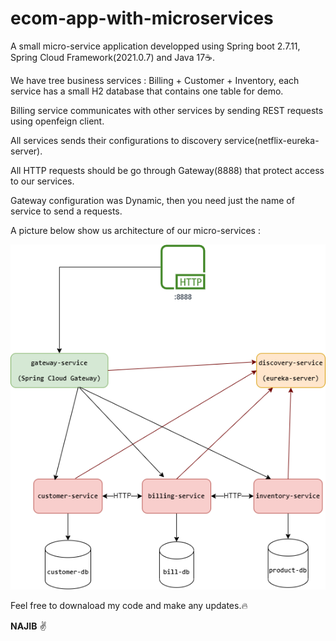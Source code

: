 # ecom-app-with-microservices

A small micro-service application developped using Spring boot 2.7.11, Spring Cloud Framework(2021.0.7) and Java 17:coffee:. 

We have tree business services : Billing + Customer + Inventory, each service has a small H2 database that contains one table for demo.

Billing service communicates with other services by sending REST requests using openfeign client.

All services sends their configurations to discovery service(netflix-eureka-server).

All HTTP requests should be go through Gateway(8888) that protect access to our services.

Gateway configuration was Dynamic, then you need just the name of service to send a requests.  

A picture below show us architecture of our micro-services :

<p align="center">
  <img src="https://github.com/najiboulhouch/ecom-app-with-microservices/blob/master/ecom-app-micro-service-architecture.drawio.png?raw=true" />
</p>



Feel free to downaload my code and make any updates.:fire:


<b>NAJIB</b> :v:
